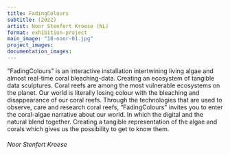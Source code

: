 ```yaml
---
title: FadingColours
subtitle: (2022)
artist: Noor Stenfert Kroese (NL)
format: exhibition-project
main_image: "18-noor-01.jpg"
project_images:
documentation_images:
---
```


"FadingColours” is an interactive installation intertwining living algae and almost real-time coral bleaching-data. Creating an ecosystem of tangible data sculptures. Coral reefs are among the most vulnerable ecosystems on the planet. Our world is literally losing colour with the bleaching and disappearance of our coral reefs. Through the technologies that are used to observe, care and research coral reefs, “FadingColours" invites you to enter the coral-algae narrative about our world. In which the digital and the natural blend together. Creating a tangible representation of the algae and corals which gives us the possibility to get to know them. 

###### Noor Stenfert Kroese